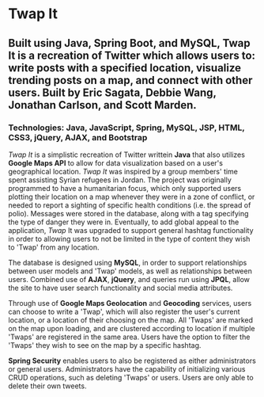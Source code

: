 # Twap It #
## Built using Java, Spring Boot, and MySQL, Twap It is a recreation of Twitter which allows users to: write posts with a specified location, visualize trending posts on a map, and connect with other users. Built by Eric Sagata, Debbie Wang, Jonathan Carlson, and Scott Marden. ##

### Technologies: Java, JavaScript, Spring, MySQL, JSP, HTML, CSS3, jQuery, AJAX, and Bootstrap ###

*Twap It* is a simplistic recreation of Twitter writtein **Java** that also utilizes **Google Maps API** to allow for data visualization based on a user's geographical location. *Twap It* was inspired by a group members' time spent assisting Syrian refugees in Jordan. The project was originally programmed to have a humanitarian focus, which only supported users plotting their location on a map whenever they were in a zone of conflict, or needed to report a sighting of specific health conditions (i.e. the spread of polio). Messages were stored in the database, along with a tag specifying the type of danger they were in. Eventually, to add global appeal to the application, *Twap* It was upgraded to support general hashtag functionality in order to allowing users to not be limited in the type of content they wish to 'Twap' from any location.

The database is designed using **MySQL**, in order to support relationships between user models and 'Twap' models, as well as relationships between users. Combined use of **AJAX**, **jQuery**, and queries run using **JPQL**, allow the site to have user search functionality and social media attributes.

Through use of **Google Maps Geolocation** and **Geocoding** services, users can choose to write a 'Twap', which will also register the user's current location, or a location of their choosing on the map. All 'Twaps' are marked on the map upon loading, and are clustered according to location if multiple 'Twaps' are registered in the same area. Users have the option to filter the 'Twaps' they wish to see on the map by a specific hashtag.

**Spring Security** enables users to also be registered as either administrators or general users. Administrators have the capability of initializing various CRUD operations, such as deleting 'Twaps' or users. Users are only able to delete their own tweets.
